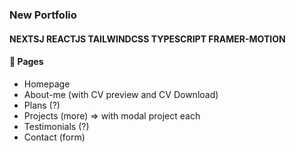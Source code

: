 ### New Portfolio
#### NEXTSJ REACTJS TAILWINDCSS TYPESCRIPT FRAMER-MOTION

#### 📃 Pages

- Homepage
- About-me (with CV preview and CV Download)
- Plans (?)
- Projects (more) => with modal project each
- Testimonials (?)
- Contact (form)
